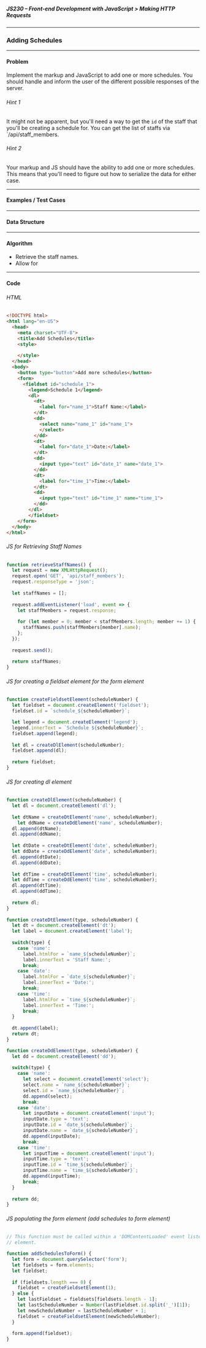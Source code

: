 ##### JS230 – Front-end Development with JavaScript > Making HTTP Requests

---

### Adding Schedules

---

#### Problem

Implement the markup and JavaScript to add one or more schedules. You should handle and inform the user of the different possible responses of the server.  

###### Hint 1

It might not be apparent, but you'll need a way to get the `id` of the staff that you'll be creating a schedule for. You can get the list of staffs via `/api/staff_members. 

###### Hint 2

Your markup and JS should have the ability to add one or more schedules. This means that you'll need to figure out how to serialize the data for either case.  

---

#### Examples / Test Cases



---

#### Data Structure



---

#### Algorithm

- Retrieve the staff names.
- Allow for 

---

#### Code

###### HTML

```html
<!DOCTYPE html>
<html lang="en-US">
  <head>
    <meta charset="UTF-8">
    <title>Add Schedules</title>
    <style>
  
    </style>
  </head>
  <body>
    <button type="button">Add more schedules</button>
    <form>
      <fieldset id="schedule_1">
        <legend>Schedule 1</legend>
        <dl>
          <dt>
            <label for="name_1">Staff Name:</label>
          </dt>
          <dd>
            <select name="name_1" id="name_1">
            </select>
          </dd>
          <dt>
            <label for="date_1">Date:</label>
          </dt>
          <dd>
            <input type="text" id="date_1" name="date_1">
          </dd>
          <dt>
            <label for="time_1">Time:</label>
          </dt>
          <dd>
            <input type="text" id="time_1" name="time_1">
          </dd>
        </dl>
    	</fieldset>
    </form>
  </body>
</html>
```

###### JS for Retrieving Staff Names

```javascript
function retrieveStaffNames() {
  let request = new XMLHttpRequest();
  request.open('GET', 'api/staff_members');
  request.responseType = 'json';
  
  let staffNames = [];
  
  request.addEventListener('load', event => {
    let staffMembers = request.response;
    
    for (let member = 0; member < staffMembers.length; member += 1) {
      staffNames.push(staffMembers[member].name);
    };
  });
  
  request.send();
  
  return staffNames;
}
```

###### JS for creating a fieldset element for the form element

```javascript
function createFieldsetElement(scheduleNumber) {
  let fieldset = document.createElement('fieldset');
  fieldset.id = `schedule_${scheduleNumber}`;

  let legend = document.createElement('legend');
  legend.innerText = `Schedule ${scheduleNumber}`;
  fieldset.append(legend);
  
  let dl = createDlElement(scheduleNumber);
  fieldset.append(dl);
  
  return fieldset;
}
```

###### JS for creating dl element

```javascript
function createDlElement(scheduleNumber) {
  let dl = document.createElement('dl');
  
  let dtName = createDtElement('name', scheduleNumber);
	let ddName = createDdElement('name', scheduleNumber);
  dl.append(dtName);
  dl.append(ddName);
  
  let dtDate = createDtElement('date', scheduleNumber);
  let ddDate = createDdElement('date', scheduleNumber);
  dl.append(dtDate);
  dl.append(ddDate);
  
  let dtTime = createDtElement('time', scheduleNumber);
  let ddTime = createDdElement('time', scheduleNumber);
  dl.append(dtTime);
  dl.append(ddTime);
  
  return dl;
}
  
function createDtElement(type, scheduleNumber) {
  let dt = document.createElement('dt');
  let label = document.createElement('label');
  
  switch(type) {
    case 'name':
      label.htmlFor = `name_${scheduleNumber}`;
      label.innerText = 'Staff Name:';
      break;
    case 'date':
      label.htmlFor = `date_${scheduleNumber}`;
      label.innerText = 'Date:';
      break;
    case 'time':
      label.htmlFor = `time_${scheduleNumber}`;
      label.innerText = 'Time:';
      break;
  }
  
  dt.append(label);
  return dt;
}

function createDdElement(type, scheduleNumber) {
  let dd = document.createElement('dd');
  
  switch(type) {
    case 'name':
      let select = document.createElement('select');
      select.name = `name_${scheduleNumber}`;
      select.id = `name_${scheduleNumber}`;
      dd.append(select);
      break;
    case 'date':
      let inputDate = document.createElement('input');
      inputDate.type = 'text';
      inputDate.id = `date_${scheduleNumber}`;
      inputDate.name = `date_${scheduleNumber}`;
      dd.append(inputDate);
      break;
    case 'time':
      let inputTime = document.createElement('input');
      inputTime.type = 'text';
      inputTime.id = `time_${scheduleNumber}`;
      inputTime.name = `time_${scheduleNumber}`;
      dd.append(inputTime);
      break;
  }
  
  return dd;
}
```

###### JS populating the form element (add schedules to form element)

```javascript
// This function must be called within a 'DOMContentLoaded' event listener on the document
// element.

function addSchedulesToForm() {
  let form = document.querySelector('form');
  let fieldsets = form.elements;
  let fieldset;
  
  if (fieldsets.length === 0) {
    fieldset = createFieldsetElement(1);
  } else {
    let lastFieldset = fieldsets[fieldsets.length - 1];
    let lastScheduleNumber = Number(lastFieldset.id.split('_')[1]);
    let newScheduleNumber = lastScheduleNumber + 1;
    fieldset = createFieldsetElement(newScheduleNumber);
  }
  
  form.append(fieldset);
}
```

